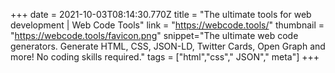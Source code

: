 +++
date = 2021-10-03T08:14:30.770Z
title = "The ultimate tools for web development | Web Code Tools"
link = "https://webcode.tools/"
thumbnail = "https://webcode.tools/favicon.png"
snippet="The ultimate web code generators. Generate HTML, CSS, JSON-LD, Twitter Cards, Open Graph and more! No coding skills required."
tags = ["html","css"," JSON"," meta"]
+++
